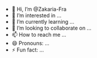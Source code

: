 - 👋 Hi, I’m @Zakaria-Fra
- 👀 I’m interested in ...
- 🌱 I’m currently learning ...
- 💞️ I’m looking to collaborate on ...
- 📫 How to reach me ...
- 😄 Pronouns: ...
- ⚡ Fun fact: ...

<!---
Zakaria-Fra/Zakaria-Fra is a ✨ special ✨ repository because its `README.md` (this file) appears on your GitHub profile.
You can click the Preview link to take a look at your changes.
--->
